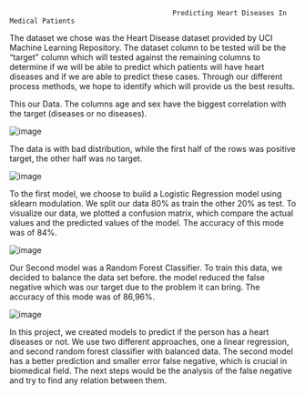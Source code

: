                                             Predicting Heart Diseases In Medical Patients

  The dataset we chose was the Heart Disease dataset provided by UCI Machine Learning Repository. The dataset column to be tested will be the “target” column which will tested against the remaining columns to determine if we will be able to predict which patients will have heart diseases and if we are able to predict these cases. Through our different process methods, we hope to identify which will provide us the best results.
  
  This our Data. The columns age and sex have the biggest correlation with the target (diseases or no diseases).

![image](https://user-images.githubusercontent.com/75848451/152437074-09b7a1eb-c9cf-49a1-be85-a364a3d4062a.png)

  The data is with bad distribution, while the first half of the rows was positive target, the other half was no target. 

![image](https://user-images.githubusercontent.com/75848451/152438399-da6810c5-dc60-495a-b4f8-e9220d152f1b.png)

  To the first model, we choose to build a Logistic Regression model using sklearn modulation. We split our data 80% as train the other 20% as test. To visualize our data, we plotted a confusion matrix, which compare the actual values and the predicted values of the model. The accuracy  of this mode was of 84%.

![image](https://user-images.githubusercontent.com/75848451/152438718-114648be-d098-4db9-90e9-cdf9e3374f42.png)

 Our Second model was a Random Forest Classifier. To train this data, we decided to balance the data set before. the model reduced the false negative which was our target due to the problem it can bring. The accuracy  of this mode was of 86,96%. 

![image](https://user-images.githubusercontent.com/75848451/152440373-bd3ffb30-b5f5-4640-bff8-8c40bd7e7f51.png)

 In this project, we created models to predict if the person has a heart diseases or not. We use two different approaches, one a linear regression, and second random forest classifier with balanced data. The second model has a better prediction and smaller error false negative, which is crucial in biomedical field. The next steps would be the analysis of the false negative and try to find any relation between them. 
